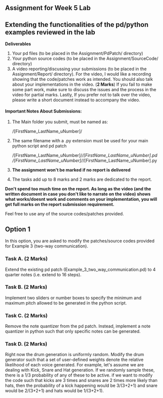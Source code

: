 Assignment for Week 5 Lab
------

Extending the functionalities of the pd/python examples reviewed in the lab
----

 
 **Deliverables**
 1. Your pd files (to be placed in the Assignment/PdPatch/ directory)
 2. Your python source codes (to be placed in the Assignment/SourceCode/ directory)
 3. A video reporting/discussing your submissions (to be placed in the Assignment/Report/ directory). 
 For the video, I would like a recording showing that the code/patches work as intended. 
 You should also talk about your implementations in the video. (**2 Marks**)
 If you fail to make some part work, make sure to discuss the issues and the process in the video for partial marks. 
 Lastly, If you prefer not to talk over the video, please write a short document instead to accompany the video.     

#### Important Notes About Submissions:
1. The Main folder you submit, must be named as:

   
     /[FirstName_LastName_uNumber]/

2. The same filename with a .py extension must be used for your main python script and pd patch

   
     /[FirstName_LastName_uNumber]/*/[FirstName_LastName_uNumber].pd
     /[FirstName_LastName_uNumber]/*/[FirstName_LastName_uNumber].py


 
3. **The assignment won't be marked if no report is delivered**  
4. The tasks add up to 8 marks and 2 marks are dedicated to the report. 

**Don't spend too much time on the report. As long as the video (and the written document in case you don't like to narrate on the video)
 shows what works/doesnt work and comments on your implementation, you will get full marks on the report submission requirement.** 

Feel free to use any of the source codes/patches provided. 
   
## Option 1 
In this option, you are asked to modify the patches/source codes provided for Example 3 (two-way communication). 

### Task A. (2 Marks)
Extend the existing pd patch (Example_3_two_way_communication.pd) to 4 quarter notes (i.e. extend to 16 steps).

### Task B. (2 Marks)
Implement two sliders or number boxes to specify the minimum and maximum pitch allowed to be generated in the python script.

### Task C. (2 Marks)
Remove the note quantizer from the pd patch. Instead, implement a note quantizer in python such that only specific notes can be generated.

### Task D. (2 Marks)
Right now the drum generation is uniformly random. Modify the drum generator such that a set of user-defined weights denote the relative likelihood of each voice generated. 
For example, let's assume we are dealing with Kick, Snare and Hat generation. If we randomly sample these, there is a 1/3 probability of any of these to be active.
if we want to modify the code such that kicks are 3 times and snares are 2 times more likely than hats, 
then the probability of a kick happening would be 3/(3+2+1) and snare would be 2/(3+2+1) and hats would be 1/(3+2+1).